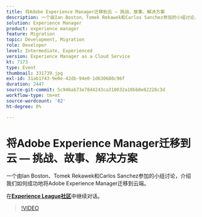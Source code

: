```yaml
---
title: 将Adobe Experience Manager迁移到云 — 挑战、故事、解决方案
description: 一个由Ian Boston、Tomek Rekawek和Carlos Sanchez参加的小组讨论，介绍我们如何成功地将Adobe Experience Manager迁移到云端。 此会话作为Adobe Developers Live内容活动的一部分提供。
solution: Experience Manager
product: experience manager
feature: Migration
topic: Development, Migration
role: Developer
level: Intermediate, Experienced
version: Experience Manager as a Cloud Service
kt: 7173
type: Event
thumbnail: 331739.jpg
exl-id: 31ab1743-9e0e-42db-94e0-1d630680c96f
duration: 2447
source-git-commit: 5c946ab73e78d4243ca310032a10bb8e82228c3d
workflow-type: tm+mt
source-wordcount: '82'
ht-degree: 0%

---
```


# 将Adobe Experience Manager迁移到云 — 挑战、故事、解决方案

一个由Ian Boston、Tomek Rekawek和Carlos Sanchez参加的小组讨论，介绍我们如何成功地将Adobe Experience Manager迁移到云端。

在&#x200B;**[Experience League社区](https://adobe.ly/36Yd3v6)**&#x200B;中继续对话。

>[!VIDEO](https://video.tv.adobe.com/v/331739/?quality=12&learn=on&hidetitle=true)
